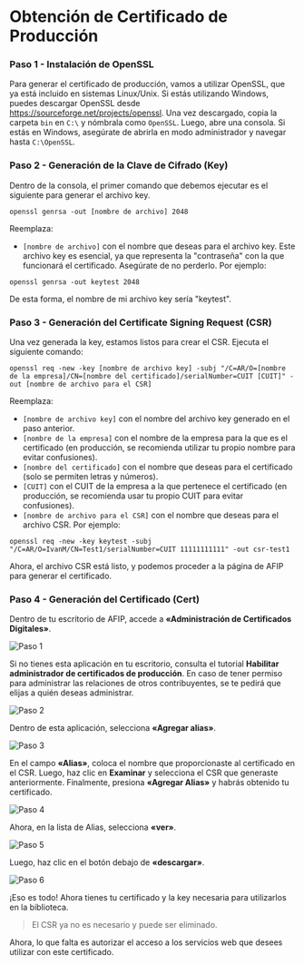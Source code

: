# Obtención de Certificado de Producción

### Paso 1 - Instalación de OpenSSL
Para generar el certificado de producción, vamos a utilizar OpenSSL, que ya está incluido en sistemas Linux/Unix. Si estás utilizando Windows, puedes descargar OpenSSL desde https://sourceforge.net/projects/openssl. Una vez descargado, copia la carpeta `bin` en `C:\` y nómbrala como `OpenSSL`. Luego, abre una consola. Si estás en Windows, asegúrate de abrirla en modo administrador y navegar hasta `C:\OpenSSL`.

### Paso 2 - Generación de la Clave de Cifrado (Key)
Dentro de la consola, el primer comando que debemos ejecutar es el siguiente para generar el archivo key.
```
openssl genrsa -out [nombre de archivo] 2048
```

Reemplaza:
 - `[nombre de archivo]` con el nombre que deseas para el archivo key. Este archivo key es esencial, ya que representa la "contraseña" con la que funcionará el certificado. Asegúrate de no perderlo. Por ejemplo:
```
openssl genrsa -out keytest 2048
```
De esta forma, el nombre de mi archivo key sería "keytest".

### Paso 3 - Generación del Certificate Signing Request (CSR)
Una vez generada la key, estamos listos para crear el CSR. Ejecuta el siguiente comando:

```
openssl req -new -key [nombre de archivo key] -subj "/C=AR/O=[nombre de la empresa]/CN=[nombre del certificado]/serialNumber=CUIT [CUIT]" -out [nombre de archivo para el CSR]
```

Reemplaza:
 - `[nombre de archivo key]` con el nombre del archivo key generado en el paso anterior.
 - `[nombre de la empresa]` con el nombre de la empresa para la que es el certificado (en producción, se recomienda utilizar tu propio nombre para evitar confusiones).
 - `[nombre del certificado]` con el nombre que deseas para el certificado (solo se permiten letras y números).
 - `[CUIT]` con el CUIT de la empresa a la que pertenece el certificado (en producción, se recomienda usar tu propio CUIT para evitar confusiones).
 - `[nombre de archivo para el CSR]` con el nombre que deseas para el archivo CSR. Por ejemplo:
```
openssl req -new -key keytest -subj "/C=AR/O=IvanM/CN=Test1/serialNumber=CUIT 11111111111" -out csr-test1
```

Ahora, el archivo CSR está listo, y podemos proceder a la página de AFIP para generar el certificado.

### Paso 4 - Generación del Certificado (Cert)
Dentro de tu escritorio de AFIP, accede a **«Administración de Certificados Digitales»**.

![Paso 1](../public/tutorial/tutorial_6_1.png)

Si no tienes esta aplicación en tu escritorio, consulta el tutorial **Habilitar administrador de certificados de producción**. En caso de tener permiso para administrar las relaciones de otros contribuyentes, se te pedirá que elijas a quién deseas administrar.

![Paso 2](../public/tutorial/tutorial_6_2.png)

Dentro de esta aplicación, selecciona **«Agregar alias»**.

![Paso 3](../public/tutorial/tutorial_6_3.png)

En el campo **«Alias»**, coloca el nombre que proporcionaste al certificado en el CSR. Luego, haz clic en **Examinar** y selecciona el CSR que generaste anteriormente. Finalmente, presiona **«Agregar Alias»** y habrás obtenido tu certificado.

![Paso 4](../public/tutorial/tutorial_6_4.png)

Ahora, en la lista de Alias, selecciona **«ver»**.

![Paso 5](../public/tutorial/tutorial_6_5.png)

Luego, haz clic en el botón debajo de **«descargar»**.

![Paso 6](../public/tutorial/tutorial_6_6.png)

¡Eso es todo! Ahora tienes tu certificado y la key necesaria para utilizarlos en la biblioteca.

> El CSR ya no es necesario y puede ser eliminado. 

Ahora, lo que falta es autorizar el acceso a los servicios web que desees utilizar con este certificado.